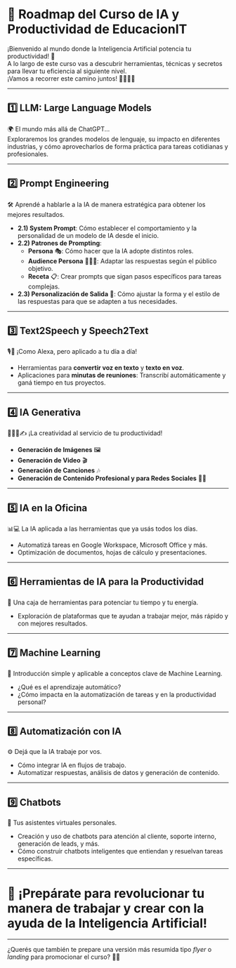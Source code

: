 # 🚀 Roadmap del Curso de **IA y Productividad** de EducacionIT

¡Bienvenido al mundo donde la Inteligencia Artificial potencia tu productividad! 🌟  
A lo largo de este curso vas a descubrir herramientas, técnicas y secretos para llevar tu eficiencia al siguiente nivel.  
¡Vamos a recorrer este camino juntos! 👩‍💻👨‍💻

---

## 1️⃣ LLM: Large Language Models
🌍 El mundo más allá de ChatGPT...  
Exploraremos los grandes modelos de lenguaje, su impacto en diferentes industrias, y cómo aprovecharlos de forma práctica para tareas cotidianas y profesionales.

---

## 2️⃣ Prompt Engineering
🛠️ Aprendé a hablarle a la IA de manera estratégica para obtener los mejores resultados.

- **2.1) System Prompt**: Cómo establecer el comportamiento y la personalidad de un modelo de IA desde el inicio.
- **2.2) Patrones de Prompting**:  
  - **Persona** 🎭: Cómo hacer que la IA adopte distintos roles.  
  - **Audience Persona** 🧑‍🤝‍🧑: Adaptar las respuestas según el público objetivo.  
  - **Receta** 📋: Crear prompts que sigan pasos específicos para tareas complejas.
- **2.3) Personalización de Salida** 🎨: Cómo ajustar la forma y el estilo de las respuestas para que se adapten a tus necesidades.

---

## 3️⃣ Text2Speech y Speech2Text
🎙️📝 ¡Como Alexa, pero aplicado a tu día a día!

- Herramientas para **convertir voz en texto** y **texto en voz**.
- Aplicaciones para **minutas de reuniones**: Transcribí automáticamente y ganá tiempo en tus proyectos.

---

## 4️⃣ IA Generativa
🎨🎥🎵✍️ ¡La creatividad al servicio de tu productividad!

- **Generación de Imágenes** 🖼️
- **Generación de Video** 🎬
- **Generación de Canciones** 🎶
- **Generación de Contenido Profesional y para Redes Sociales** 📱💼

---

## 5️⃣ IA en la Oficina
📊💻 La IA aplicada a las herramientas que ya usás todos los días.

- Automatizá tareas en Google Workspace, Microsoft Office y más.
- Optimización de documentos, hojas de cálculo y presentaciones.

---

## 6️⃣ Herramientas de IA para la Productividad
🧰 Una caja de herramientas para potenciar tu tiempo y tu energía.

- Exploración de plataformas que te ayudan a trabajar mejor, más rápido y con mejores resultados.

---

## 7️⃣ Machine Learning
🧠 Introducción simple y aplicable a conceptos clave de Machine Learning.

- ¿Qué es el aprendizaje automático?
- ¿Cómo impacta en la automatización de tareas y en la productividad personal?

---

## 8️⃣ Automatización con IA
⚙️ Dejá que la IA trabaje por vos.

- Cómo integrar IA en flujos de trabajo.
- Automatizar respuestas, análisis de datos y generación de contenido.

---

## 9️⃣ Chatbots
💬 Tus asistentes virtuales personales.

- Creación y uso de chatbots para atención al cliente, soporte interno, generación de leads, y más.
- Cómo construir chatbots inteligentes que entiendan y resuelvan tareas específicas.

---

# 🏁 ¡Prepárate para revolucionar tu manera de trabajar y crear con la ayuda de la Inteligencia Artificial!

---

¿Querés que también te prepare una versión más resumida tipo *flyer* o *landing* para promocionar el curso? 🚀🎯
